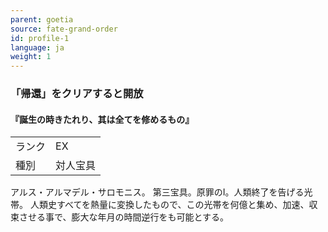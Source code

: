 ```yaml
---
parent: goetia
source: fate-grand-order
id: profile-1
language: ja
weight: 1
---
```


### 「帰還」をクリアすると開放

#### 『誕生の時きたれり、其は全てを修めるもの』

<table>
  <tr><td>ランク</td><td>EX</td></tr>
  <tr><td>種別</td><td>対人宝具</td></tr>
</table>

アルス・アルマデル・サロモニス。
第三宝具。原罪のⅠ。人類終了を告げる光帯。
人類史すべてを熱量に変換したもので、この光帯を何億と集め、加速、収束させる事で、膨大な年月の時間逆行をも可能とする。
